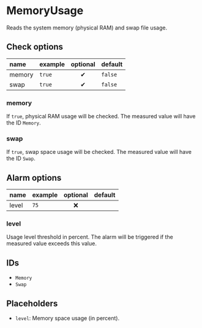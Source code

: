 # MemoryUsage
Reads the system memory (physical RAM) and swap file usage.

## Check options
| name | example | optional | default |
|:---|:---|:---:|:---|
| memory | `true` | ✔ | `false` |
| swap | `true` | ✔ | `false` |

### memory
If `true`, physical RAM usage will be checked.
The measured value will have the ID `Memory`.

### swap
If `true`, swap space usage will be checked.
The measured value will have the ID `Swap`.

## Alarm options
| name | example | optional | default |
|:---|:---|:---:|:---|
| level | `75` | ❌ | |

### level
Usage level threshold in percent.
The alarm will be triggered if the measured value exceeds this value.

## IDs
- `Memory`
- `Swap`

## Placeholders
- `level`: Memory space usage (in percent).
